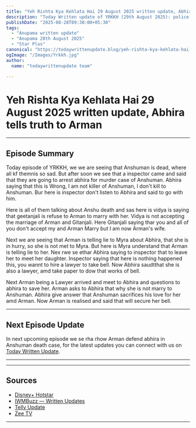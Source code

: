 ```yaml
--- 
title: "Yeh Rishta Kya Kehlata Hai 29 August 2025 written update, Abhira tells truth to Arman "
description: "Today Written update of YRKKH (29th August 2025): police arrested Abhira, Arman help abhira, she tells truth to Arman."
publishDate: "2025-08-28T09:30:00+05:30"
tags:
  - "Anupama written update"
  - "Anupama 28th August 2025"
  - "Star Plus"
canonical: "https://todaywrittenupdate.blog/yeh-rishta-kya-kehlata-hai-28-august-2025"
ogImage: "/Images/Yrkkh.jpg"
author:
  name: "todaywrittenupdate team"

---
```


# Yeh Rishta Kya Kehlata Hai 29 August 2025 written update, Abhira tells truth to Arman 
---

## Episode Summary

Today episode of YRKKH, we we are seeing that Anshuman is dead, where all kf themnis so sad. But after soon we see that a inspector came and said that they are going to arrest abhira for murder case of Anshuman. Abhira saying that this is Wrong, I am not killer of Anshuman, I don't kill to Anshuman. Bur here is inspector don't listen to Abhira and said to go with him. 

Here is all of them talking about Anshu death and sas here is vidya is saying that geetanjali is refuse to Arman to marry with her. Vidya is not accepting the marriage of Arman and Gitanjali. Here Gitanjali saying thar you and all of you don't accept my and Arman Marry but I am now Arman's wife.

Next we are seeing that Arman is telling lie to Myra about Abhira, that she is in hurry, so she is not met to Myra. But here is Myra understand that  Arman is telling lie to her. Nex rwe se ethar Abhira saying to inspector that to leave her to meet her daughter. Inspector saying that here is nothing happened this, you wannt to hire a lawyer to take bell. Now Abhira saudtthat she is also a lawyer, amd take paper to dow that works of bell. 

Next Arman being a Lawyer arrived and meet to Abhira and questions to abhira to save her. Arman asks to Abhira that why she is not marry to Anshuman. Abhira give answer that Anshuman sacrifices his love for her amd Arman. Now Arman is realised and said that will secure her bell.

<!--

## Key Highlights

- Khyati battles guilt and is pushed towards truth.  
- Raghav is determined to reopen his case.  
- Aryan's revenge twist turns out to be a dream.  
- Prem's actions create new tensions.

-->
---

## Next Episode Update

In next upcoming episode we se rha rhow Arman defend abhira in Anshuman death case, for the latest updates you can connect with us on [Today Written Update](https://www.todaywrittenupdate.blog/).

---

<!-- FAQ will be rendered from frontmatter; keep this area intentionally short -->

---

## Sources

- [Disney+ Hotstar](https://www.hotstar.com/in)  
- [IWMBuzz — Written Updates](https://www.iwmbuzz.com/)
- [Telly Update](https://www.tellyupdate.com)
- [Zee TV](https://www.zee5.com/)  

---
